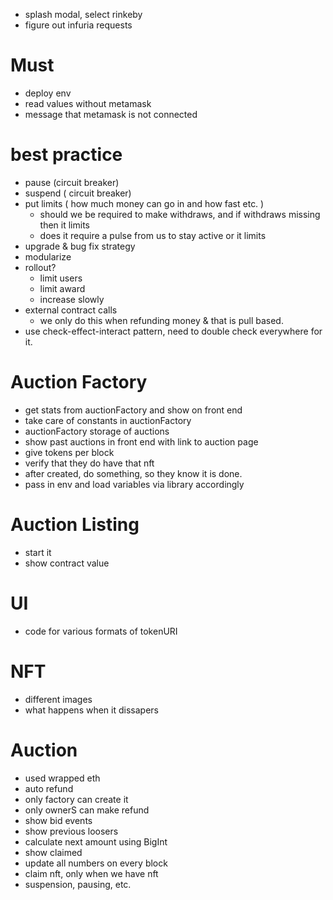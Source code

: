- splash modal, select rinkeby
- figure out infuria requests

# Must 
- deploy env
- read values without metamask 
- message that metamask is not connected

# best practice
- pause (circuit breaker)
- suspend ( circuit breaker)
- put limits ( how much money can go in and how fast etc. )
  - should we be required to make withdraws, and if withdraws missing  then it limits
  - does it require a pulse from us to stay active or it limits
- upgrade & bug fix strategy
- modularize
- rollout? 
  - limit users 
  - limit award
  - increase slowly
- external contract calls
  - we only do this when refunding money & that is pull based.
- use check-effect-interact pattern, need to double check everywhere for it.


# Auction Factory
- get stats from auctionFactory and show on front end
- take care of constants in auctionFactory
- auctionFactory storage of auctions
- show past auctions in front end with link to auction page
- give tokens per block
- verify that they do have that nft
- after created, do something, so they know it is done.
- pass in env and load variables via library accordingly

# Auction Listing
- start it
- show contract value

# UI
- code for various formats of tokenURI

# NFT
- different images
- what happens when it dissapers

# Auction
- used wrapped eth
- auto refund
- only factory can create it
- only ownerS can make refund
- show bid events
- show previous loosers
- calculate next amount using BigInt
- show claimed
- update all numbers on every block
- claim nft, only when we have nft
- suspension, pausing, etc.


